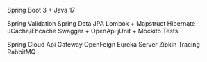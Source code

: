 
Spring Boot 3 + Java 17

Spring Validation
Spring Data JPA
Lombok + Mapstruct
Hibernate JCache/Ehcache
Swagger + OpenApi
jUnit + Mockito Tests

Spring Cloud Api Gateway
OpenFeign
Eureka Server
Zipkin Tracing
RabbitMQ